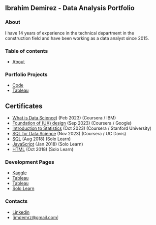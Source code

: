 ## Ibrahim Demirez - Data Analysis Portfolio

### About

   I have 14 years of experience in the technical department in the construction field and have been working as a data analyst since 2015.

### Table of contents
- [About](#about)



### Portfolio Projects
- [Code](https://github.com/idmrz/Portfolio/blob/main/london_bike.ipynb)
- [Tableau](https://public.tableau.com/app/profile/ibrahim.demirez/viz/LondonBikeRides_17073289954080/LondonRide)

## Certificates

- [What is Data Science](https://github.com/idmrz/Portfolio/blob/main/What%20is%20Data%20Science.pdf)) (Feb 2023) (Coursera / IBM)
- [Foundation of (UX) design](https://github.com/idmrz/Portfolio/blob/main/Foundation%20of%20(UX)%20Design.pdf) (Sep 2023) (Coursera / Google)
- [Introduction to Statistics](https://github.com/idmrz/Portfolio/blob/main/Introduction%20to%20Statistics.pdf) (Oct 2023) (Coursera / Stanford University) 
- [SQL for Data Science](https://github.com/idmrz/Portfolio/blob/main/SQL%20for%20Data%20Science.pdf) (Nov 2023) (Coursera / UC Davis)
- [SQL](https://github.com/idmrz/Portfolio/blob/main/SQL.pdf) (Aug 2018) (Solo Learn)
- [JavaScript](https://github.com/idmrz/Portfolio/blob/main/Java%20Script.pdf) (Jan 2018) (Solo Learn)
- [HTML](https://github.com/idmrz/Portfolio/blob/main/HTML.pdf) (Oct 2018) (Solo Learn)

### Development Pages
- [Kaggle](https://www.kaggle.com/ibrahimdemirez)
- [Tableau](https://public.tableau.com/app/profile/idmrz/vizzes)
- [Tableau](https://public.tableau.com/app/profile/idmrz)
- [Solo Learn](https://www.sololearn.com/en/profile/7114553)

### Contacts
- [Linkedin](https://www.linkedin.com/in/idmrz/)
- [imdemrz@gmail.com]

